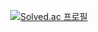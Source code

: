 

<div align="center">
    

[![Solved.ac
프로필](http://mazassumnida.wtf/api/v2/generate_badge?boj=newbie12034)](https://solved.ac/newbie12034)

